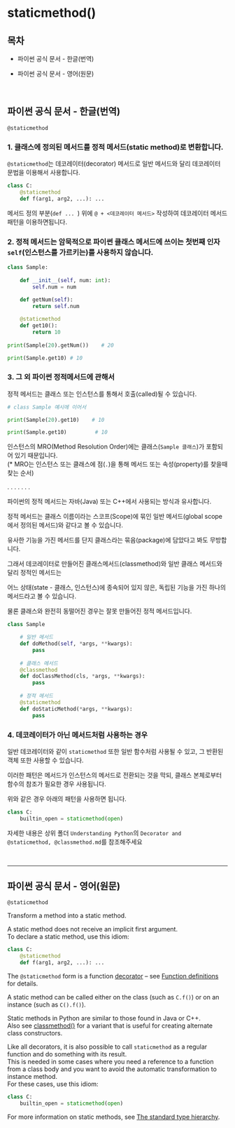 # staticmethod()

## 목차

* 파이썬 공식 문서 - 한글(번역)
    
* 파이썬 공식 문서 - 영어(원문)

<br>

## 파이썬 공식 문서 - 한글(번역)

`@staticmethod`

### 1. 클래스에 정의된 메서드를 정적 메서드(static method)로 변환합니다.

`@staticmethod`는 데코레이터(decorator) 메서드로 일반 메서드와 달리 데코레이터 문법을 이용해서 사용합니다.

```python
class C:
    @staticmethod
    def f(arg1, arg2, ...): ...
```

메서드 정의 부분(`def ... `) 위에 `@ + <데코레이터 메서드>` 작성하여 데코레이터 메서드 패턴을 이용하면됩니다.

### 2. 정적 메서드는 암묵적으로 파이썬 클래스 메서드에 쓰이는 첫번째 인자 `self`(인스턴스를 가르키는)를 사용하지 않습니다.

```python
class Sample:
    
    def __init__(self, num: int):
        self.num = num
        
    def getNum(self):
        return self.num

    @staticmethod
    def get10():
        return 10
        
print(Sample(20).getNum())    # 20

print(Sample.get10) # 10
```

### 3. 그 외 파이썬 정적메서드에 관해서

정적 메서드는 클래스 또는 인스턴스를 통해서 호출(called)될 수 있습니다.

```python
# class Sample 예시에 이어서

print(Sample(20).get10)    # 10

print(Sample.get10)         # 10
```

인스턴스의 MRO(Method Resolution Order)에는 클래스(`Sample 클래스`)가 포함되어 있기 때문입니다.<br>
(* MRO는 인스턴스 또는 클래스에 점(`.`)을 통해 메서드 또는 속성(property)를 찾을때 찾는 순서)

. . . . . . .

파이썬의 정적 메서드는 자바(Java) 또는 C++에서 사용되는 방식과 유사합니다.

정적 메서드는 클래스 이름이라는 스코프(Scope)에 묶인 일반 메서드(global scope에서 정의된 메서드)와 같다고 볼 수 있습니다.

유사한 기능을 가진 메서드를 단지 클래스라는 묶음(package)에 담았다고 봐도 무방합니다.

그래서 데코레이터로 만들어진 클래스메서드(classmethod)와 일반 클래스 메서드와 달리 정적인 메서드는

어느 상태(state - 클래스, 인스턴스)에 종속되어 있지 않은, 독립된 기능을 가진 하나의 메서드라고 볼 수 있습니다.

물론 클래스와 완전히 동떨어진 경우는 잘못 만들어진 정적 메서드입니다.

```python
class Sample

    # 일반 메서드
    def doMethod(self, *args, **kwargs):
        pass
        
    # 클래스 메서드
    @classmethod
    def doClassMethod(cls, *args, **kwargs):
        pass
       
    # 정적 메서드
    @staticmethod 
    def doStaticMethod(*args, **kwargs):
        pass
```

### 4. 데코레이터가 아닌 메서드처럼 사용하는 경우

일반 데코레이터와 같이 `staticmethod` 또한 일반 함수처럼 사용될 수 있고, 그 반환된 객체 또한 사용할 수 있습니다.

이러한 패턴은 메서드가 인스턴스의 메서드로 전환되는 것을 막되, 클래스 본체로부터 함수의 참조가 필요한 경우 사용됩니다.

위와 같은 경우 아래의 패턴을 사용하면 됩니다.

```python
class C:
    builtin_open = staticmethod(open)
```

자세한 내용은 상위 폴더 `Understanding Python`의 `Decorator and @staticmethod, @classmethod.md`를 참조해주세요

<br>

-------

## 파이썬 공식 문서 - 영어(원문)

`@staticmethod`

Transform a method into a static method.

A static method does not receive an implicit first argument.<br>
To declare a static method, use this idiom:

```python
class C:
    @staticmethod
    def f(arg1, arg2, ...): ...
```

The `@staticmethod` form is a function [decorator](https://docs.python.org/3/glossary.html#term-decorator) – see [Function definitions](https://docs.python.org/3/reference/compound_stmts.html#function) for details.

A static method can be called either on the class (such as `C.f()`) or on an instance (such as `C().f()`).

Static methods in Python are similar to those found in Java or C++.<br>
Also see [classmethod()](https://docs.python.org/3/library/functions.html#classmethod) for a variant that is useful for creating alternate class constructors.

Like all decorators, it is also possible to call `staticmethod` as a regular function and do something with its result.<br>
This is needed in some cases where you need a reference to a function from a class body and you want to avoid the automatic transformation to instance method.<br>
For these cases, use this idiom:

```python
class C:
    builtin_open = staticmethod(open)
```

For more information on static methods, see [The standard type hierarchy](https://docs.python.org/3/reference/datamodel.html#types).